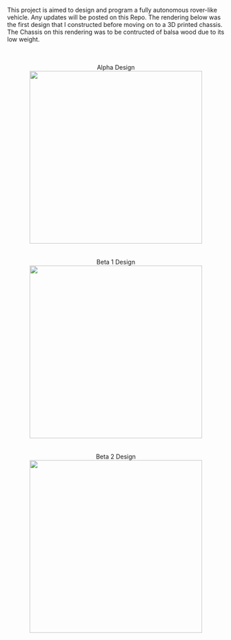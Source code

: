 This project is aimed to design and program a fully autonomous rover-like vehicle. Any updates will be posted on this Repo.
The rendering below was the first design that I constructed before moving on to a 3D printed chassis. The Chassis on this rendering was to be contructed of balsa wood due to its low weight.
<p align="center">
  <br>
    <br>Alpha Design</br>
    <img src="https://github.com/machavezg9/RPi-Arduino-Projects/blob/master/iRobor/iRobor%20Alpha.JPG?raw=true" width="400" align="middle">
  </br>
  <br>
    <br>Beta 1 Design</br>
    <img src="https://github.com/machavezg9/RPi-Arduino-Projects/blob/master/iRobor/iRobor%20Beta%200.JPG?raw=true" width="400" align="middle">
  </br>
  <br>
    <br>Beta 2 Design</br>
    <img src="https://github.com/machavezg9/RPi-Arduino-Projects/blob/master/iRobor/iRobor%20Beta%201.JPG?raw=true" width="400" align="middle">
  </br>
</p>

